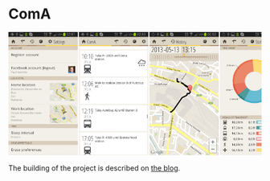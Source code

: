 # ComA

![ComA screenshot](screenshot.png)

The building of the project is described on [the blog][blog].

[blog]: http://building-coma.tumblr.com
